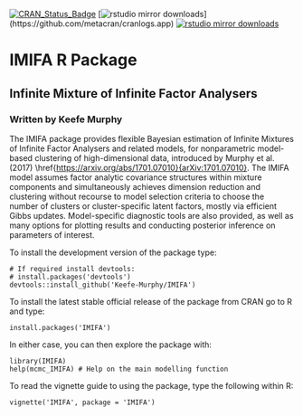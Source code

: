 [![CRAN_Status_Badge](http://www.r-pkg.org/badges/version/IMIFA)](https://cran.r-project.org/package=IMIFA)
[![rstudio mirror downloads](http://cranlogs.r-pkg.org/badges/IMIFA?)](https://github.com/metacran/cranlogs.app)
[![rstudio mirror downloads](http://cranlogs.r-pkg.org/badges/grand-total/IMIFA?color=82b4e8)](https://github.com/metacran/cranlogs.app)

# IMIFA R Package
## Infinite Mixture of Infinite Factor Analysers
### Written by Keefe Murphy

The IMIFA package provides flexible Bayesian estimation of Infinite Mixtures of Infinite Factor Analysers and related models, for nonparametric model-based clustering of high-dimensional data, introduced by Murphy et al. (2017) \href{https://arxiv.org/abs/1701.07010}{arXiv:1701.07010}. The IMIFA model assumes factor analytic covariance structures within mixture components and simultaneously achieves dimension reduction and clustering without recourse to model selection criteria to choose the number of clusters or cluster-specific latent factors, mostly via efficient Gibbs updates. Model-specific diagnostic tools are also provided, as well as many options for plotting results and conducting posterior inference on parameters of interest.

To install the development version of the package type:

```
# If required install devtools:
# install.packages('devtools')
devtools::install_github('Keefe-Murphy/IMIFA')
```

To install the latest stable official release of the package from CRAN go to R and type:

```
install.packages('IMIFA')
```

In either case, you can then explore the package with:

```
library(IMIFA)
help(mcmc_IMIFA) # Help on the main modelling function
```

To read the vignette guide to using the package, type the following within R:

```
vignette('IMIFA', package = 'IMIFA')
```
